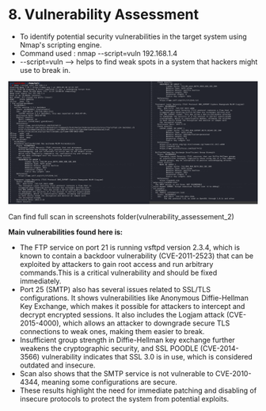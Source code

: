 # 8. Vulnerability Assessment

- To identify potential security vulnerabilities in the target system using Nmap's scripting engine.
- Command used : nmap --script=vuln 192.168.1.4
- --script=vuln -->  helps to find weak spots in a system that hackers might use to break in.

![](https://github.com/deepthiii33/sapienceintern/blob/main/task3/screenshots/Vulnerability_assessment_1.png)

Can find full scan in screenshots folder(vulnerability_assessement_2)

**Main vulnerabilities found here is:**
-  The FTP service on port 21 is running vsftpd version 2.3.4, which is known to contain a backdoor vulnerability (CVE-2011-2523) that can be exploited by attackers to gain root access and run arbitrary commands.This is a critical vulnerability and should be fixed immediately.
-  Port 25 (SMTP) also has several issues related to SSL/TLS configurations. It shows vulnerabilities like Anonymous Diffie-Hellman Key Exchange, which makes it possible for attackers to intercept and decrypt encrypted sessions. It also includes the Logjam attack (CVE-2015-4000), which allows an attacker to downgrade secure TLS connections to weak ones, making them easier to break.
-  Insufficient group strength in Diffie-Hellman key exchange further weakens the cryptographic security, and SSL POODLE (CVE-2014-3566) vulnerability indicates that SSL 3.0 is in use, which is considered outdated and insecure.
-  Scan also shows that the SMTP service is not vulnerable to CVE-2010-4344, meaning some configurations are secure.
-  These results highlight the need for immediate patching and disabling of insecure protocols to protect the system from potential exploits.






